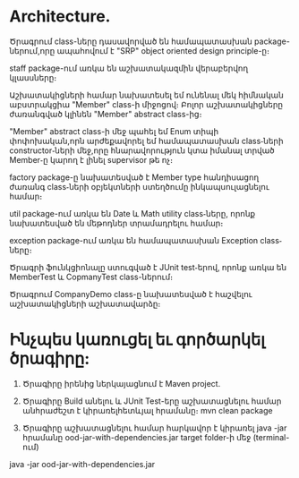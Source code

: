 # Architecture.

Ծրագրում class-ները դասավորված են համապատասխան package-ներում,որը ապահովում է "SRP" object oriented design principle-ը։  

staff package-ում առկա են աշխատակազմին վերաբերվող կլասսները։

Աշխատակիցների համար նախատեսել եմ ունենալ մեկ հիմնական աբստրակցիա "Member" class-ի միջոցով։ 
Բոլոր աշխատակիցները ժառանգված կլինեն "Member" abstract class-ից։ 

"Member" abstract class-ի մեջ պահել եմ Enum տիպի փոփոխական,որն արժեքավորել եմ համապատասխան class֊ների constructor֊ների մեջ,որը հնարավորություն կտա իմանալ տրված Member֊ը կարող է լինել supervisor թե ոչ։

factory package-ը նախատեսված է Member type հանդիսացող ժառանգ class֊ների օբյեկտների ստեղծումը ինկապսուլացնելու համար։

util package-ում առկա են Date և Math utility class֊ները, որոնք նախատեսված են մեթոդներ տրամադրելու համար։

exception package-ում առկա են համապատասխան Exception class֊ները։

Ծրագրի ֆունկցիոնալը ստուգված է JUnit test֊երով, որոնք առկա են MemberTest և CopmanyTest class-ներում։

Ծրագրում CompanyDemo class-ը նախատեսված է հաշվելու աշխատակիցների աշխատավարձը։

# Ինչպես կառուցել եւ գործարկել ծրագիրը:

1. Ծրագիրը իրենից ներկայացնում է Maven project․

2. Ծրագիրը Build անելու և JUnit Test-երը աշխատացնելու համար անհրաժեշտ է կիրառելհետևյալ հրամանը։ 
mvn clean package

3. Ծրագիրը աշխատացնելու համար հարկավոր է կիրառել java -jar հրամանը ood-jar-with-dependencies.jar target folder-ի մեջ (terminal-ում)

java -jar ood-jar-with-dependencies.jar
